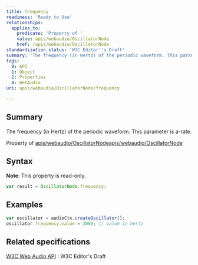 ```yaml
---
title: frequency
readiness: 'Ready to Use'
relationships:
  applies_to:
    predicate: 'Property of '
    value: apis/webaudio/OscillatorNode
    href: /apis/webaudio/OscillatorNode
standardization_status: 'W3C Editor''s Draft'
summary: 'The frequency (in Hertz) of the periodic waveform. This parameter is a-rate.'
tags:
  0: API
  1: Object
  2: Properties
  4: WebAudio
uri: apis/webaudio/OscillatorNode/frequency

---
```

## Summary

The frequency (in Hertz) of the periodic waveform. This parameter is a-rate.

Property of [apis/webaudio/OscillatorNode](/apis/webaudio/OscillatorNode)[apis/webaudio/OscillatorNode](/apis/webaudio/OscillatorNode)

## Syntax

**Note**: This property is read-only.

``` js
var result = OscillatorNode.frequency;
```

## Examples

``` js
var oscillator = audioCtx.createOscillator();
oscillator.frequency.value = 3000; // value in hertz
```

## Related specifications

[W3C Web Audio API](http://webaudio.github.io/web-audio-api/)
:   W3C Editor's Draft
